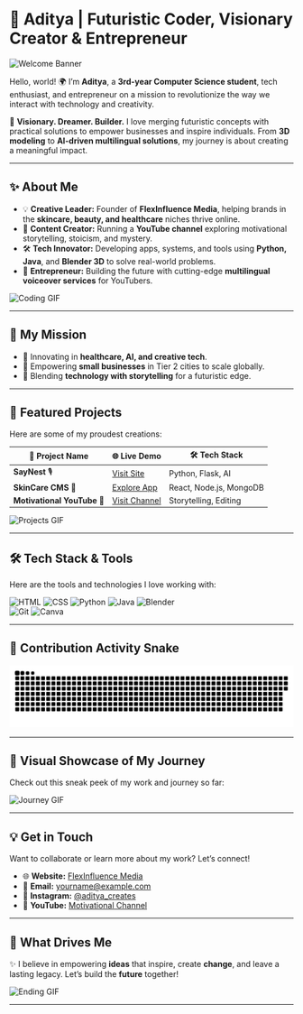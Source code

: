 # 🚀 **Aditya | Futuristic Coder, Visionary Creator & Entrepreneur**  

![Welcome Banner](https://i.giphy.com/media/v1.Y2lkPTc5MGI3NjExN2N0NG9jd3hpaGF6MjQ2Nmp6cTU1Z3p2YjZ5bzY3cnVhZ2kwYjBmcCZlcD12MV9pbnRlcm5hbF9naWZfYnlfaWQmY3Q9Zw/h408T6Y5GfmXBKW62l/giphy.gif)  

Hello, world! 🌍 I’m **Aditya**, a **3rd-year Computer Science student**, tech enthusiast, and entrepreneur on a mission to revolutionize the way we interact with technology and creativity.  

🌟 **Visionary. Dreamer. Builder.** I love merging futuristic concepts with practical solutions to empower businesses and inspire individuals. From **3D modeling** to **AI-driven multilingual solutions**, my journey is about creating a meaningful impact.  

---

## ✨ **About Me**  

- 💡 **Creative Leader:** Founder of **FlexInfluence Media**, helping brands in the **skincare, beauty, and healthcare** niches thrive online.  
- 🎥 **Content Creator:** Running a **YouTube channel** exploring motivational storytelling, stoicism, and mystery.  
- 🛠️ **Tech Innovator:** Developing apps, systems, and tools using **Python, Java**, and **Blender 3D** to solve real-world problems.  
- 💼 **Entrepreneur:** Building the future with cutting-edge **multilingual voiceover services** for YouTubers.  

![Coding GIF](https://media.giphy.com/media/26tn33aiTi1jkl6H6/giphy.gif)  

---

## 🌌 **My Mission**  

- 🚀 Innovating in **healthcare, AI, and creative tech**.  
- 🌟 Empowering **small businesses** in Tier 2 cities to scale globally.  
- 🔮 Blending **technology with storytelling** for a futuristic edge.  

---

## 🌟 **Featured Projects**  

Here are some of my proudest creations:  

| 🌟 **Project Name**       | 🌐 **Live Demo**            | 🛠️ **Tech Stack**                |  
|---------------------------|-----------------------------|-----------------------------------|  
| **SayNest** 🎙️           | [Visit Site](https://www.instagram.com/saynestvoices/) | Python, Flask, AI |  
| **SkinCare CMS** 🧴       | [Explore App](https://www.instagram.com/flexinfluence_media/?next=%2F) | React, Node.js, MongoDB    |  
| **Motivational YouTube** 🎥 | [Visit Channel](https://www.instagram.com/p/DBWTvuxyPaB/?next=%2Fsaynestvoices%2F) | Storytelling, Editing    |  

![Projects GIF](https://media.giphy.com/media/QHE5gWI0QjqF2/giphy.gif)  

---

## 🛠️ **Tech Stack & Tools**  

Here are the tools and technologies I love working with:  

![HTML](https://img.shields.io/badge/-HTML-E34F26?style=flat-square&logo=html5&logoColor=white)
![CSS](https://img.shields.io/badge/-CSS-1572B6?style=flat-square&logo=css3&logoColor=white)
![Python](https://img.shields.io/badge/-Python-3776AB?style=flat-square&logo=python&logoColor=white)
![Java](https://img.shields.io/badge/-Java-007396?style=flat-square&logo=java&logoColor=white)
![Blender](https://img.shields.io/badge/-Blender-F5792A?style=flat-square&logo=blender&logoColor=white)  
![Git](https://img.shields.io/badge/-Git-F05032?style=flat-square&logo=git&logoColor=white)
![Canva](https://img.shields.io/badge/-Canva-00C4CC?style=flat-square&logo=canva&logoColor=white)  

---

## 🐍 **Contribution Activity Snake**  

![Snake Animation](https://github.com/adiRjput/adiRjput/blob/output/github-snake.svg)  

---

## 🎥 **Visual Showcase of My Journey**  

Check out this sneak peek of my work and journey so far:  

![Journey GIF](https://media.giphy.com/media/3o6ZsYm5M5u5E5hI5K/giphy.gif)  

---

## 💡 **Get in Touch**  

Want to collaborate or learn more about my work? Let’s connect!  

- 🌐 **Website:** [FlexInfluence Media](https://example.com)  
- 📧 **Email:** [yourname@example.com](mailto:adi.rnc@gmail.com)  
- 📸 **Instagram:** [@aditya_creates](https://www.instagram.com/p/DBWTvuxyPaB/?next=%2Fsaynestvoices%2F)  
- 🎥 **YouTube:** [Motivational Channel](https://youtube.com)  

---

## 🎯 **What Drives Me**  

✨ I believe in empowering **ideas** that inspire, create **change**, and leave a lasting legacy. Let’s build the **future** together!  

![Ending GIF](https://media.giphy.com/media/l0HlBO7eyXzSZkJri/giphy.gif)  

---
